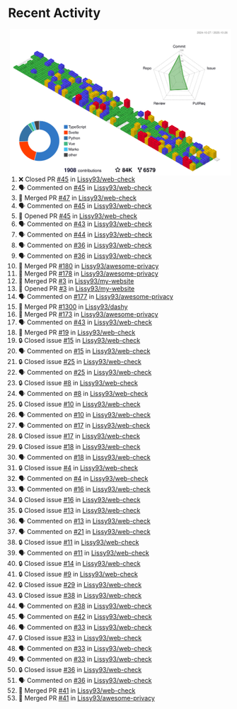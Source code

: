 # Recent Activity

<!-- Summary card -->
<a href="https://github.com/Lissy93/Lissy93/blob/master/METRICS.md">
  <img
    align="right"
    width="500"
    alt="Profile data, generated with yoshi389111/github-profile-3d-contrib"
    src="https://raw.githubusercontent.com/Lissy93/Lissy93/master/profile-3d-contrib/profile-gitblock.svg"
  />
</a>

<!--START_SECTION:activity-->
1. ❌ Closed PR [#45](https://github.com/Lissy93/web-check/pull/45) in [Lissy93/web-check](https://github.com/Lissy93/web-check)
2. 🗣 Commented on [#45](https://github.com/Lissy93/web-check/issues/45) in [Lissy93/web-check](https://github.com/Lissy93/web-check)
3. 🎉 Merged PR [#47](https://github.com/Lissy93/web-check/pull/47) in [Lissy93/web-check](https://github.com/Lissy93/web-check)
4. 🗣 Commented on [#45](https://github.com/Lissy93/web-check/issues/45) in [Lissy93/web-check](https://github.com/Lissy93/web-check)
5. 💪 Opened PR [#45](https://github.com/Lissy93/web-check/pull/45) in [Lissy93/web-check](https://github.com/Lissy93/web-check)
6. 🗣 Commented on [#43](https://github.com/Lissy93/web-check/issues/43) in [Lissy93/web-check](https://github.com/Lissy93/web-check)
7. 🗣 Commented on [#44](https://github.com/Lissy93/web-check/issues/44) in [Lissy93/web-check](https://github.com/Lissy93/web-check)
8. 🗣 Commented on [#36](https://github.com/Lissy93/web-check/issues/36) in [Lissy93/web-check](https://github.com/Lissy93/web-check)
9. 🗣 Commented on [#36](https://github.com/Lissy93/web-check/issues/36) in [Lissy93/web-check](https://github.com/Lissy93/web-check)
10. 🎉 Merged PR [#180](https://github.com/Lissy93/awesome-privacy/pull/180) in [Lissy93/awesome-privacy](https://github.com/Lissy93/awesome-privacy)
11. 🎉 Merged PR [#178](https://github.com/Lissy93/awesome-privacy/pull/178) in [Lissy93/awesome-privacy](https://github.com/Lissy93/awesome-privacy)
12. 🎉 Merged PR [#3](https://github.com/Lissy93/my-website/pull/3) in [Lissy93/my-website](https://github.com/Lissy93/my-website)
13. 💪 Opened PR [#3](https://github.com/Lissy93/my-website/pull/3) in [Lissy93/my-website](https://github.com/Lissy93/my-website)
14. 🗣 Commented on [#177](https://github.com/Lissy93/awesome-privacy/issues/177) in [Lissy93/awesome-privacy](https://github.com/Lissy93/awesome-privacy)
15. 🎉 Merged PR [#1300](https://github.com/Lissy93/dashy/pull/1300) in [Lissy93/dashy](https://github.com/Lissy93/dashy)
16. 🎉 Merged PR [#173](https://github.com/Lissy93/awesome-privacy/pull/173) in [Lissy93/awesome-privacy](https://github.com/Lissy93/awesome-privacy)
17. 🗣 Commented on [#43](https://github.com/Lissy93/web-check/issues/43) in [Lissy93/web-check](https://github.com/Lissy93/web-check)
18. 🎉 Merged PR [#19](https://github.com/Lissy93/web-check/pull/19) in [Lissy93/web-check](https://github.com/Lissy93/web-check)
19. 🔒 Closed issue [#15](https://github.com/Lissy93/web-check/issues/15) in [Lissy93/web-check](https://github.com/Lissy93/web-check)
20. 🗣 Commented on [#15](https://github.com/Lissy93/web-check/issues/15) in [Lissy93/web-check](https://github.com/Lissy93/web-check)
21. 🔒 Closed issue [#25](https://github.com/Lissy93/web-check/issues/25) in [Lissy93/web-check](https://github.com/Lissy93/web-check)
22. 🗣 Commented on [#25](https://github.com/Lissy93/web-check/issues/25) in [Lissy93/web-check](https://github.com/Lissy93/web-check)
23. 🔒 Closed issue [#8](https://github.com/Lissy93/web-check/issues/8) in [Lissy93/web-check](https://github.com/Lissy93/web-check)
24. 🗣 Commented on [#8](https://github.com/Lissy93/web-check/issues/8) in [Lissy93/web-check](https://github.com/Lissy93/web-check)
25. 🔒 Closed issue [#10](https://github.com/Lissy93/web-check/issues/10) in [Lissy93/web-check](https://github.com/Lissy93/web-check)
26. 🗣 Commented on [#10](https://github.com/Lissy93/web-check/issues/10) in [Lissy93/web-check](https://github.com/Lissy93/web-check)
27. 🗣 Commented on [#17](https://github.com/Lissy93/web-check/issues/17) in [Lissy93/web-check](https://github.com/Lissy93/web-check)
28. 🔒 Closed issue [#17](https://github.com/Lissy93/web-check/issues/17) in [Lissy93/web-check](https://github.com/Lissy93/web-check)
29. 🔒 Closed issue [#18](https://github.com/Lissy93/web-check/issues/18) in [Lissy93/web-check](https://github.com/Lissy93/web-check)
30. 🗣 Commented on [#18](https://github.com/Lissy93/web-check/issues/18) in [Lissy93/web-check](https://github.com/Lissy93/web-check)
31. 🔒 Closed issue [#4](https://github.com/Lissy93/web-check/issues/4) in [Lissy93/web-check](https://github.com/Lissy93/web-check)
32. 🗣 Commented on [#4](https://github.com/Lissy93/web-check/issues/4) in [Lissy93/web-check](https://github.com/Lissy93/web-check)
33. 🗣 Commented on [#16](https://github.com/Lissy93/web-check/issues/16) in [Lissy93/web-check](https://github.com/Lissy93/web-check)
34. 🔒 Closed issue [#16](https://github.com/Lissy93/web-check/issues/16) in [Lissy93/web-check](https://github.com/Lissy93/web-check)
35. 🔒 Closed issue [#13](https://github.com/Lissy93/web-check/issues/13) in [Lissy93/web-check](https://github.com/Lissy93/web-check)
36. 🗣 Commented on [#13](https://github.com/Lissy93/web-check/issues/13) in [Lissy93/web-check](https://github.com/Lissy93/web-check)
37. 🗣 Commented on [#21](https://github.com/Lissy93/web-check/issues/21) in [Lissy93/web-check](https://github.com/Lissy93/web-check)
38. 🔒 Closed issue [#11](https://github.com/Lissy93/web-check/issues/11) in [Lissy93/web-check](https://github.com/Lissy93/web-check)
39. 🗣 Commented on [#11](https://github.com/Lissy93/web-check/issues/11) in [Lissy93/web-check](https://github.com/Lissy93/web-check)
40. 🔒 Closed issue [#14](https://github.com/Lissy93/web-check/issues/14) in [Lissy93/web-check](https://github.com/Lissy93/web-check)
41. 🔒 Closed issue [#9](https://github.com/Lissy93/web-check/issues/9) in [Lissy93/web-check](https://github.com/Lissy93/web-check)
42. 🔒 Closed issue [#29](https://github.com/Lissy93/web-check/issues/29) in [Lissy93/web-check](https://github.com/Lissy93/web-check)
43. 🔒 Closed issue [#38](https://github.com/Lissy93/web-check/issues/38) in [Lissy93/web-check](https://github.com/Lissy93/web-check)
44. 🗣 Commented on [#38](https://github.com/Lissy93/web-check/issues/38) in [Lissy93/web-check](https://github.com/Lissy93/web-check)
45. 🗣 Commented on [#42](https://github.com/Lissy93/web-check/issues/42) in [Lissy93/web-check](https://github.com/Lissy93/web-check)
46. 🗣 Commented on [#33](https://github.com/Lissy93/web-check/issues/33) in [Lissy93/web-check](https://github.com/Lissy93/web-check)
47. 🔒 Closed issue [#33](https://github.com/Lissy93/web-check/issues/33) in [Lissy93/web-check](https://github.com/Lissy93/web-check)
48. 🗣 Commented on [#33](https://github.com/Lissy93/web-check/issues/33) in [Lissy93/web-check](https://github.com/Lissy93/web-check)
49. 🗣 Commented on [#33](https://github.com/Lissy93/web-check/issues/33) in [Lissy93/web-check](https://github.com/Lissy93/web-check)
50. 🔒 Closed issue [#36](https://github.com/Lissy93/web-check/issues/36) in [Lissy93/web-check](https://github.com/Lissy93/web-check)
51. 🗣 Commented on [#36](https://github.com/Lissy93/web-check/issues/36) in [Lissy93/web-check](https://github.com/Lissy93/web-check)
52. 🎉 Merged PR [#41](https://github.com/Lissy93/web-check/pull/41) in [Lissy93/web-check](https://github.com/Lissy93/web-check)
53. 🎉 Merged PR [#41](https://github.com/Lissy93/awesome-privacy/pull/41) in [Lissy93/awesome-privacy](https://github.com/Lissy93/awesome-privacy)
<!--END_SECTION:activity-->
